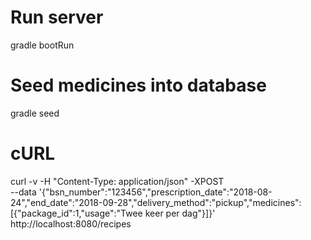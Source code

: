# Run server

gradle bootRun

# Seed medicines into database

gradle seed

# cURL
curl -v -H "Content-Type: application/json" -XPOST \
  --data '{"bsn_number":"123456","prescription_date":"2018-08-24","end_date":"2018-09-28","delivery_method":"pickup","medicines":[{"package_id":1,"usage":"Twee keer per dag"}]}' \
  http://localhost:8080/recipes
